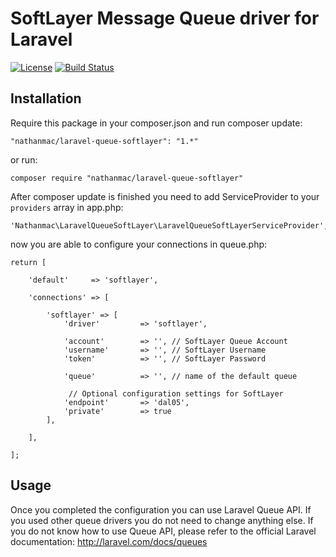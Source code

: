 SoftLayer Message Queue driver for Laravel
==========================================

[![License](http://img.shields.io/packagist/l/nathanmac/laravel-queue-softlayer.svg)](https://github.com/nathanmac/laravel-queue-softlayer/blob/master/LICENSE.md)
[![Build Status](https://travis-ci.org/nathanmac/laravel-queue-softlayer.svg?branch=master)](https://travis-ci.org/nathanmac/laravel-queue-softlayer)

## Installation

Require this package in your composer.json and run composer update:

	"nathanmac/laravel-queue-softlayer": "1.*"
    
or run:

	composer require "nathanmac/laravel-queue-softlayer"

After composer update is finished you need to add ServiceProvider to your `providers` array in app.php:
				
   
	'Nathanmac\LaravelQueueSoftLayer\LaravelQueueSoftLayerServiceProvider',
	


now you are able to configure your connections in queue.php:

	return [
	
		'default'     => 'softlayer',
	
		'connections' => [
	
			'softlayer' => [
				'driver'         => 'softlayer',
		
		        'account'        => '', // SoftLayer Queue Account
				'username'       => '', // SoftLayer Username
				'token'          => '', // SoftLayer Password
	
				'queue'          => '', // name of the default queue
				
				 // Optional configuration settings for SoftLayer
                'endpoint'       => 'dal05',
                'private'        => true
			],
	
		],
	
	];

## Usage
Once you completed the configuration you can use Laravel Queue API. If you used other queue drivers you do not
need to change anything else. If you do not know how to use Queue API, please refer to the official Laravel
documentation: http://laravel.com/docs/queues


